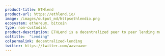 ```yaml
---
product-title: ETHlend
product-url: https://ethlend.io/
image: /images/output_md/httpsethlendio.png
ecosystem: ethereum, bitcoin
type: non-custodial
product-description: ETHLend is a decentralized peer to peer lending marketplace. Users can put a loan request or a loan offer choosing their preferred conditions, and the platform allows them to match. Everything is regulated through Smart Contracts. [Interview with Stani Kulechov, founder of ETHLend](/ethlend).
coltitle:  "Lending"
colpermalink: decentralized-lending
twitter: https://twitter.com/aaveaave
---
```


